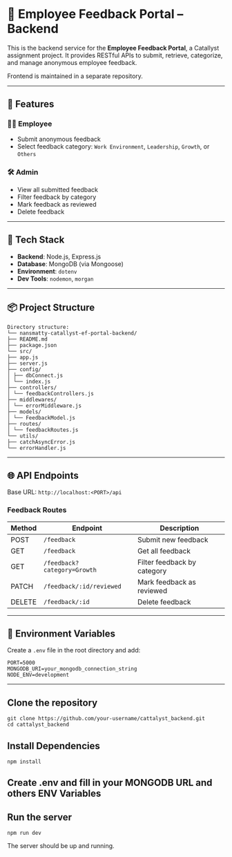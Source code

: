 # 📝 Employee Feedback Portal – Backend

This is the backend service for the **Employee Feedback Portal**, a Catallyst assignment project. It provides RESTful APIs to submit, retrieve, categorize, and manage anonymous employee feedback.

Frontend is maintained in a separate repository.

---

## 🚀 Features

### 🧑‍💼 Employee

- Submit anonymous feedback
- Select feedback category: `Work Environment`, `Leadership`, `Growth`, or `Others`

### 🛠️ Admin

- View all submitted feedback
- Filter feedback by category
- Mark feedback as reviewed
- Delete feedback

---

## 🧪 Tech Stack

- **Backend**: Node.js, Express.js
- **Database**: MongoDB (via Mongoose)
- **Environment**: `dotenv`
- **Dev Tools**: `nodemon`, `morgan`

---

## 📦 Project Structure

```
Directory structure:
└── nansmatty-catallyst-ef-portal-backend/
├── README.md
├── package.json
└── src/
├── app.js
├── server.js
├── config/
│ ├── dbConnect.js
│ └── index.js
├── controllers/
│ └── feedbackControllers.js
├── middlewares/
│ └── errorMiddleware.js
├── models/
│ └── FeedbackModel.js
├── routes/
│ └── feedbackRoutes.js
└── utils/
├── catchAsyncError.js
└── errorHandler.js
```

---

## 🌐 API Endpoints

Base URL: `http://localhost:<PORT>/api`

### Feedback Routes

| Method | Endpoint                    | Description                 |
| ------ | --------------------------- | --------------------------- |
| POST   | `/feedback`                 | Submit new feedback         |
| GET    | `/feedback`                 | Get all feedback            |
| GET    | `/feedback?category=Growth` | Filter feedback by category |
| PATCH  | `/feedback/:id/reviewed`    | Mark feedback as reviewed   |
| DELETE | `/feedback/:id`             | Delete feedback             |

---

## 📄 Environment Variables

Create a `.env` file in the root directory and add:

```env
PORT=5000
MONGODB_URI=your_mongodb_connection_string
NODE_ENV=development
```

---

## Clone the repository

```
git clone https://github.com/your-username/cattalyst_backend.git
cd cattalyst_backend
```

## Install Dependencies

```
npm install
```

## Create .env and fill in your MONGODB URL and others ENV Variables

## Run the server

```
npm run dev
```

The server should be up and running.
